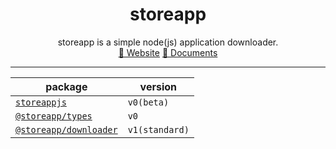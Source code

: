 <div align="center">
  <h1>storeapp</h1>
  storeapp is a simple node(js) application downloader.
  <div>
    <a href="https://storeappjs.netlify.app/">🦄 Website</a> 
    <a href="https://storeappjs.netlify.app/documents/intro">📃 Documents</a>
  </div>
</div>

---

| package                                          | version        |
| ------------------------------------------------ | -------------- |
| [`storeappjs`](./packages/storeapp/)             | `v0(beta)`     |
| [`@storeapp/types`](./packages/storeapp-types/)  | `v0`           |
| [`@storeapp/downloader`](./packages/downloader/) | `v1(standard)` |

